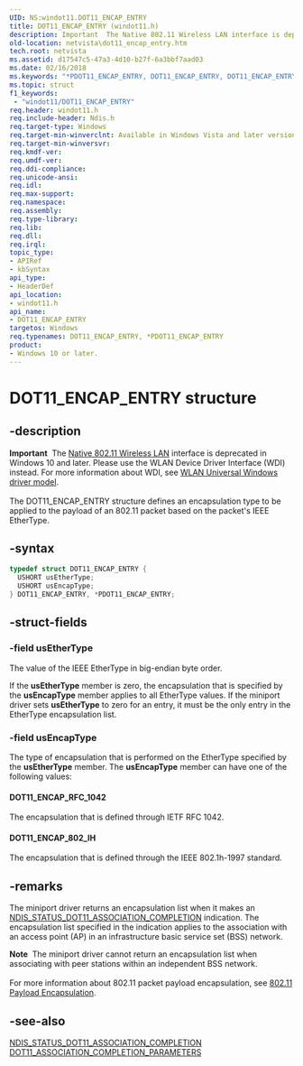```yaml
---
UID: NS:windot11.DOT11_ENCAP_ENTRY
title: DOT11_ENCAP_ENTRY (windot11.h)
description: Important  The Native 802.11 Wireless LAN interface is deprecated in Windows 10 and later.
old-location: netvista\dot11_encap_entry.htm
tech.root: netvista
ms.assetid: d17547c5-47a3-4d10-b27f-6a3bbf7aad03
ms.date: 02/16/2018
ms.keywords: "*PDOT11_ENCAP_ENTRY, DOT11_ENCAP_ENTRY, DOT11_ENCAP_ENTRY structure [Network Drivers Starting with Windows Vista], Native_802.11_data_types_3304c37a-c08f-488e-a75d-d31d59a4a491.xml, PDOT11_ENCAP_ENTRY, PDOT11_ENCAP_ENTRY structure pointer [Network Drivers Starting with Windows Vista], netvista.dot11_encap_entry, windot11/DOT11_ENCAP_ENTRY, windot11/PDOT11_ENCAP_ENTRY"
ms.topic: struct
f1_keywords:
 - "windot11/DOT11_ENCAP_ENTRY"
req.header: windot11.h
req.include-header: Ndis.h
req.target-type: Windows
req.target-min-winverclnt: Available in Windows Vista and later versions of the Windows operating   systems.
req.target-min-winversvr:
req.kmdf-ver:
req.umdf-ver:
req.ddi-compliance:
req.unicode-ansi:
req.idl:
req.max-support:
req.namespace:
req.assembly:
req.type-library:
req.lib:
req.dll:
req.irql:
topic_type:
- APIRef
- kbSyntax
api_type:
- HeaderDef
api_location:
- windot11.h
api_name:
- DOT11_ENCAP_ENTRY
targetos: Windows
req.typenames: DOT11_ENCAP_ENTRY, *PDOT11_ENCAP_ENTRY
product:
- Windows 10 or later.
---
```


# DOT11_ENCAP_ENTRY structure


## -description


<div class="alert"><b>Important</b>  The <a href="https://docs.microsoft.com/previous-versions/windows/hardware/wireless/ff560689(v=vs.85)">Native 802.11 Wireless LAN</a> interface is deprecated in Windows 10 and later. Please use the WLAN Device Driver Interface (WDI) instead. For more information about WDI, see <a href="https://docs.microsoft.com/windows-hardware/drivers/network/wifi-universal-driver-model">WLAN Universal Windows driver model</a>.</div><div> </div>The DOT11_ENCAP_ENTRY structure defines an encapsulation type to be applied to the payload of an
  802.11 packet based on the packet's IEEE EtherType.


## -syntax


```cpp
typedef struct DOT11_ENCAP_ENTRY {
  USHORT usEtherType;
  USHORT usEncapType;
} DOT11_ENCAP_ENTRY, *PDOT11_ENCAP_ENTRY;
```


## -struct-fields




### -field usEtherType

The value of the IEEE EtherType in big-endian byte order.


If the
     <b>usEtherType</b> member is zero, the encapsulation that is specified by the
     <b>usEncapType</b> member applies to all EtherType values. If the miniport driver sets
     <b>usEtherType</b> to zero for an entry, it must be the only entry in the EtherType encapsulation
     list.


### -field usEncapType

The type of encapsulation that is performed on the EtherType specified by the
     <b>usEtherType</b> member. The
     <b>usEncapType</b> member can have one of the following values:






#### DOT11_ENCAP_RFC_1042

The encapsulation that is defined through IETF RFC 1042.



#### DOT11_ENCAP_802_IH

The encapsulation that is defined through the IEEE 802.1h-1997 standard.


## -remarks



The miniport driver returns an encapsulation list when it makes an
    <a href="https://docs.microsoft.com/windows-hardware/drivers/network/ndis-status-dot11-association-completion">
    NDIS_STATUS_DOT11_ASSOCIATION_COMPLETION</a> indication. The encapsulation list specified in the
    indication applies to the association with an access point (AP) in an infrastructure basic service set
    (BSS) network.

<div class="alert"><b>Note</b>  The miniport driver cannot return an encapsulation list when associating with peer
    stations within an independent BSS network.</div>
<div> </div>
For more information about 802.11 packet payload encapsulation, see
    <a href="https://docs.microsoft.com/previous-versions/windows/it-pro/windows-server-2003/cc757419(v=ws.10)">802.11 Payload Encapsulation</a>.




## -see-also

<a href="https://docs.microsoft.com/windows-hardware/drivers/network/ndis-status-dot11-association-completion">
   NDIS_STATUS_DOT11_ASSOCIATION_COMPLETION</a>



<a href="..\windot11\ns-windot11-dot11_association_completion_parameters.md">
   DOT11_ASSOCIATION_COMPLETION_PARAMETERS</a>



 

 


